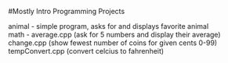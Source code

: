 #Mostly Intro Programming Projects

animal - simple program, asks for and displays favorite animal  
math - average.cpp (ask for 5 numbers and display their average)   
       change.cpp (show fewest number of coins for given cents 0-99)  
       tempConvert.cpp (convert celcius to fahrenheit)  
